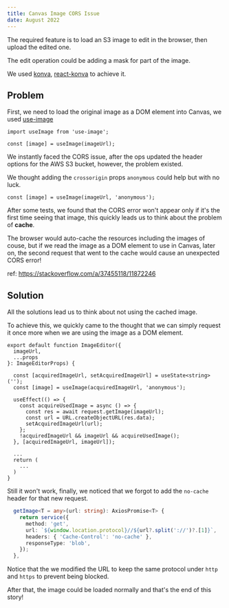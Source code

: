 ```yaml
---
title: Canvas Image CORS Issue
date: August 2022
---
```


The required feature is to load an S3 image to edit in the browser, then upload the edited one.  

The edit operation could be adding a mask for part of the image.  

We used [konva](https://github.com/konvajs/konva), [react-konva](https://github.com/konvajs/react-konva) to achieve it.  

## Problem

First, we need to load the original image as a DOM element into Canvas, we used [use-image](https://github.com/konvajs/use-image)  

```tsx
import useImage from 'use-image';

const [image] = useImage(imageUrl);
```

We instantly faced the CORS issue, after the ops updated the header options for the AWS S3 bucket, however, the problem existed.  

We thought adding the `crossorigin` props `anonymous` could help but with no luck.  

```tsx
const [image] = useImage(imageUrl, 'anonymous');
```

After some tests, we found that the CORS error won't appear only if it's the first time seeing that image, this quickly leads us to think about the problem of **cache**.  

The browser would auto-cache the resources including the images of couse, but if we read the image as a DOM element to use in Canvas, later on, the second request that went to the cache would cause an unexpected CORS error!  

ref: https://stackoverflow.com/a/37455118/11872246

## Solution

All the solutions lead us to think about not using the cached image.  

To achieve this, we quickly came to the thought that we can simply request it once more when we are using the image as a DOM element.

```tsx
export default function ImageEditor({
  imageUrl,
  ...props
}: ImageEditorProps) {

  const [acquiredImageUrl, setAcquiredImageUrl] = useState<string>('');
  const [image] = useImage(acquiredImageUrl, 'anonymous');

  useEffect(() => {
    const acquireUsedImage = async () => {
      const res = await request.getImage(imageUrl);
      const url = URL.createObjectURL(res.data);
      setAcquiredImageUrl(url);
    };
    !acquiredImageUrl && imageUrl && acquireUsedImage();
  }, [acquiredImageUrl, imageUrl]);

  ...
  return (
    ...
  )
}
```

Still it won't work, finally, we noticed that we forgot to add the `no-cache` header for that new request.  

```ts
  getImage<T = any>(url: string): AxiosPromise<T> {
    return service({
      method: 'get',
      url: `${window.location.protocol}//${url?.split('://')?.[1]}`,
      headers: { 'Cache-Control': 'no-cache' },
      responseType: 'blob',
    });
  },
```

Notice that the we modified the URL to keep the same protocol under `http` and `https` to prevent being blocked.  

After that, the image could be loaded normally and that's the end of this story!
